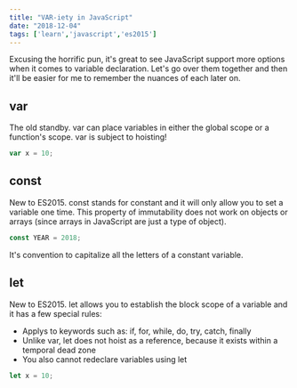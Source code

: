 ```yaml
---
title: "VAR-iety in JavaScript"
date: "2018-12-04"
tags: ['learn','javascript','es2015']
---
```


Excusing the horrific pun, it's great to see JavaScript support more options when it comes to variable declaration.  Let's go over them together and then it'll be easier for me to remember the nuances of each later on.

## var
The old standby.  var can place variables in either the global scope or a function's scope.  var is subject to hoisting!
```javascript
var x = 10;
```

## const
New to ES2015.  const stands for constant and it will only allow you to set a variable one time.  This property of immutability does not work on objects or arrays (since arrays in JavaScript are just a type of object).
```javascript
const YEAR = 2018;
```

It's convention to capitalize all the letters of a constant variable.

## let
New to ES2015.  let allows you to establish the block scope of a variable and it has a few special rules:
- Applys to keywords such as: if, for, while, do, try, catch, finally
- Unlike var, let does not hoist as a reference, because it exists within a temporal dead zone
- You also cannot redeclare variables using let

```javascript
let x = 10;
```